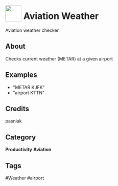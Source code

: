 # <img src="https://raw.githack.com/FortAwesome/Font-Awesome/master/svgs/solid/robot.svg" card_color="#22A7F0" width="50" height="50" style="vertical-align:bottom"/> Aviation Weather
Aviation weather checker

## About
Checks current weather (METAR) at a given airport

## Examples
* "METAR KJFK" 
* "airport KTTN"

## Credits
pasniak

## Category
**Productivity** **Aviation**

## Tags
#Weather #airport

